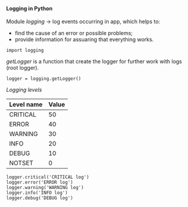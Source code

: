 #### Logging in Python

Module _logging_ -> log events occurring in app, which helps to:
* find the cause of an error or possible problems;
* provide information for assuaring that everything works.

```
import logging
```

_getLogger_ is a function that create the logger for further work with logs (root logger).

```
logger = logging.getLogger()
```

*Logging levels*

| Level name  | Value | 
|-------------|-------|
| CRITICAL    | 50    | 
| ERROR       | 40    | 
| WARNING     | 30    | 
| INFO        | 20    | 
| DEBUG       | 10    |
| NOTSET      | 0     |	

```
logger.critical('CRITICAL log')
logger.error('ERROR log')
logger.warning('WARNING log')
logger.info('INFO log')
logger.debug('DEBUG log')
```
